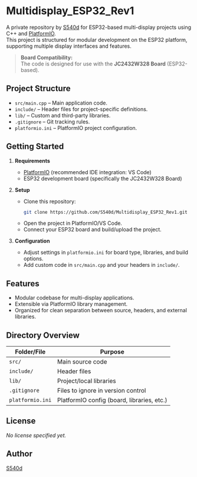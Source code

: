 # Multidisplay_ESP32_Rev1

A private repository by [S540d](https://github.com/S540d) for ESP32-based multi-display projects using C++ and [PlatformIO](https://github.com/platformio/platformio-core).  
This project is structured for modular development on the ESP32 platform, supporting multiple display interfaces and features.

> **Board Compatibility:**  
> The code is designed for use with the **JC2432W328 Board** (ESP32-based).

## Project Structure

- `src/main.cpp` – Main application code.
- `include/` – Header files for project-specific definitions.
- `lib/` – Custom and third-party libraries.
- `.gitignore` – Git tracking rules.
- `platformio.ini` – PlatformIO project configuration.

## Getting Started

1. **Requirements**  
   - [PlatformIO](https://platformio.org/) (recommended IDE integration: VS Code)
   - ESP32 development board (specifically the JC2432W328 Board)

2. **Setup**  
   - Clone this repository:  
     ```sh
     git clone https://github.com/S540d/Multidisplay_ESP32_Rev1.git
     ```
   - Open the project in PlatformIO/VS Code.
   - Connect your ESP32 board and build/upload the project.

3. **Configuration**  
   - Adjust settings in `platformio.ini` for board type, libraries, and build options.
   - Add custom code in `src/main.cpp` and your headers in `include/`.

## Features

- Modular codebase for multi-display applications.
- Extensible via PlatformIO library management.
- Organized for clean separation between source, headers, and external libraries.

## Directory Overview

| Folder/File     | Purpose                                    |
|-----------------|--------------------------------------------|
| `src/`          | Main source code                           |
| `include/`      | Header files                               |
| `lib/`          | Project/local libraries                    |
| `.gitignore`    | Files to ignore in version control         |
| `platformio.ini`| PlatformIO config (board, libraries, etc.) |

## License

_No license specified yet._

## Author

[S540d](https://github.com/S540d)